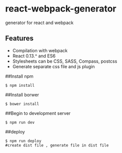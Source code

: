 # react-webpack-generator
generator for react and webpack

## Features

* Compilation with webpack
* React 0.13.^ and ES6
* Stylesheets can be CSS, SASS, Compass, postcss
* Generate separate css file and js plugin

##Install npm

``` text
$ npm install
```
##Install borwer

``` text
$ bower install
```
##Begin to development server

``` text
$ npm run dev
```
##deploy

``` text
$ npm run deploy
#create dist file , generate file in dist file
```
